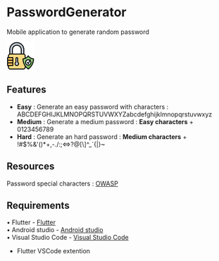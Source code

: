 # PasswordGenerator

Mobile application to generate random password

![Alt text](git-img/padlock.png?raw=true "Padlock")

## Features  

* **Easy** : Generate an easy password with characters : ABCDEFGHIJKLMNOPQRSTUVWXYZabcdefghijklmnopqrstuvwxyz  
* **Medium** : Generate a medium password : **Easy characters** + 0123456789  
* **Hard** : Generate an hard password : **Medium characters** + !#\$%&'()*+,-./:;<=>?@[\\]^_`{|}~  

## Resources

Password special characters : [OWASP](https://owasp.org/www-community/password-special-characters)

## Requirements

• Flutter - [Flutter](https://flutter.dev/)  
• Android studio - [Android studio](https://developer.android.com/studio)  
• Visual Studio Code - [Visual Studio Code](https://code.visualstudio.com/)  
  - Flutter VSCode extention